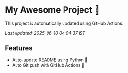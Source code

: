 # My Awesome Project 🚀

This project is automatically updated using GitHub Actions.

_Last updated: 2025-06-10 04:04:37 IST_

## Features
- Auto-update README using Python 🐍
- Auto Git push with GitHub Actions 🤖
